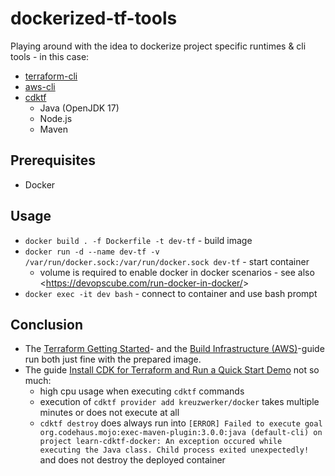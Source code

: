 # dockerized-tf-tools

Playing around with the idea to dockerize project specific runtimes &amp; cli tools - in this case:

- [terraform-cli](https://developer.hashicorp.com/terraform/tutorials/aws-get-started/install-cli)
- [aws-cli](https://docs.aws.amazon.com/cli/latest/userguide/getting-started-install.html#cliv2-linux-install)
- [cdktf](https://developer.hashicorp.com/terraform/tutorials/cdktf/cdktf-install)
  - Java (OpenJDK 17)
  - Node.js
  - Maven

## Prerequisites

- Docker

## Usage

- `docker build . -f Dockerfile -t dev-tf` - build image
- `docker run -d --name dev-tf -v /var/run/docker.sock:/var/run/docker.sock dev-tf` - start container
  - volume is required to enable docker in docker scenarios - see also <<https://devopscube.com/run-docker-in-docker/>>
- `docker exec -it dev bash` - connect to container and use bash prompt

## Conclusion

- The [Terraform Getting Started](https://developer.hashicorp.com/terraform/tutorials/aws-get-started/install-cli)- and the [Build Infrastructure (AWS)](https://developer.hashicorp.com/terraform/tutorials/aws-get-started/aws-build)-guide run both just fine with the prepared image.
- The guide [Install CDK for Terraform and Run a Quick Start Demo](https://developer.hashicorp.com/terraform/tutorials/cdktf/cdktf-install) not so much:
  - high cpu usage when executing `cdktf` commands
  - execution of `cdktf provider add kreuzwerker/docker` takes multiple minutes or does not execute at all
  - `cdktf destroy` does always run into `[ERROR] Failed to execute goal org.codehaus.mojo:exec-maven-plugin:3.0.0:java (default-cli) on project learn-cdktf-docker: An exception occured while executing the Java class. Child process exited unexpectedly!` and does not destroy the deployed container
